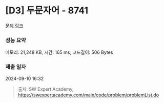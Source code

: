 # [D3] 두문자어 - 8741 

[문제 링크](https://swexpertacademy.com/main/code/problem/problemDetail.do?contestProbId=AW2y6n3qPXQDFATy) 

### 성능 요약

메모리: 21,248 KB, 시간: 165 ms, 코드길이: 506 Bytes

### 제출 일자

2024-09-10 16:32



> 출처: SW Expert Academy, https://swexpertacademy.com/main/code/problem/problemList.do